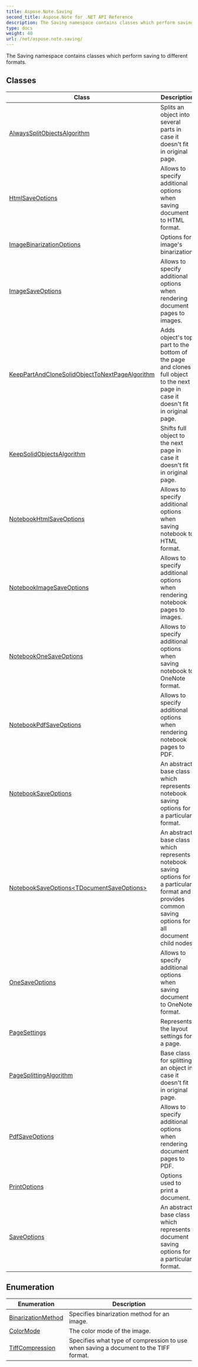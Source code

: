 ```yaml
---
title: Aspose.Note.Saving
second_title: Aspose.Note for .NET API Reference
description: The Saving namespace contains classes which perform saving to different formats
type: docs
weight: 40
url: /net/aspose.note.saving/
---
```

The Saving namespace contains classes which perform saving to different formats.

## Classes

| Class | Description |
| --- | --- |
| [AlwaysSplitObjectsAlgorithm](./alwayssplitobjectsalgorithm/) | Splits an object into several parts in case it doesn't fit in original page. |
| [HtmlSaveOptions](./htmlsaveoptions/) | Allows to specify additional options when saving document to HTML format. |
| [ImageBinarizationOptions](./imagebinarizationoptions/) | Options for image's binarization. |
| [ImageSaveOptions](./imagesaveoptions/) | Allows to specify additional options when rendering document pages to images. |
| [KeepPartAndCloneSolidObjectToNextPageAlgorithm](./keeppartandclonesolidobjecttonextpagealgorithm/) | Adds object's top part to the bottom of the page and clones full object to the next page in case it doesn't fit in original page. |
| [KeepSolidObjectsAlgorithm](./keepsolidobjectsalgorithm/) | Shifts full object to the next page in case it doesn't fit in original page. |
| [NotebookHtmlSaveOptions](./notebookhtmlsaveoptions/) | Allows to specify additional options when saving notebook to HTML format. |
| [NotebookImageSaveOptions](./notebookimagesaveoptions/) | Allows to specify additional options when rendering notebook pages to images. |
| [NotebookOneSaveOptions](./notebookonesaveoptions/) | Allows to specify additional options when saving notebook to OneNote format. |
| [NotebookPdfSaveOptions](./notebookpdfsaveoptions/) | Allows to specify additional options when rendering notebook pages to PDF. |
| [NotebookSaveOptions](./notebooksaveoptions/) | An abstract base class which represents notebook saving options for a particular format. |
| [NotebookSaveOptions&lt;TDocumentSaveOptions&gt;](./notebooksaveoptions-1/) | An abstract base class which represents notebook saving options for a particular format and provides common saving options for all document child nodes. |
| [OneSaveOptions](./onesaveoptions/) | Allows to specify additional options when saving document to OneNote format. |
| [PageSettings](./pagesettings/) | Represents the layout settings for a page. |
| [PageSplittingAlgorithm](./pagesplittingalgorithm/) | Base class for splitting an object in case it doesn't fit in original page. |
| [PdfSaveOptions](./pdfsaveoptions/) | Allows to specify additional options when rendering document pages to PDF. |
| [PrintOptions](./printoptions/) | Options used to print a document. |
| [SaveOptions](./saveoptions/) | An abstract base class which represents document saving options for a particular format. |
## Enumeration

| Enumeration | Description |
| --- | --- |
| [BinarizationMethod](./binarizationmethod/) | Specifies binarization method for an image. |
| [ColorMode](./colormode/) | The color mode of the image. |
| [TiffCompression](./tiffcompression/) | Specifies what type of compression to use when saving a document to the TIFF format. |


